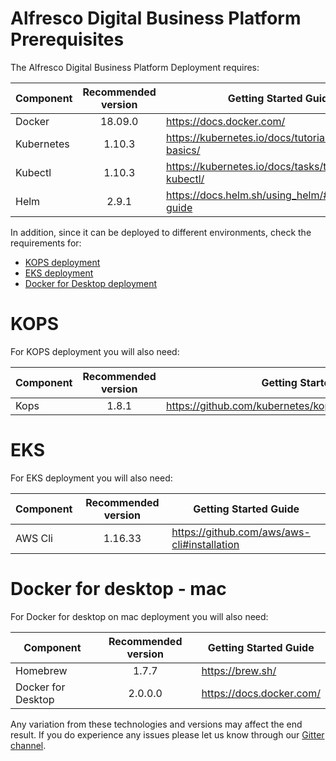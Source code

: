 # Alfresco Digital Business Platform Prerequisites

The Alfresco Digital Business Platform Deployment requires:

| Component   | Recommended version | Getting Started Guide |
| ------------|:-----------: | ---------------------- |
| Docker      | 18.09.0      | https://docs.docker.com/ |
| Kubernetes  | 1.10.3       | https://kubernetes.io/docs/tutorials/kubernetes-basics/ |
| Kubectl     | 1.10.3       | https://kubernetes.io/docs/tasks/tools/install-kubectl/ |
| Helm        | 2.9.1        | https://docs.helm.sh/using_helm/#quickstart-guide |

In addition, since it can be deployed to different environments, check the requirements for:
- [KOPS deployment](#KOPS)
- [EKS deployment](#EKS)
- [Docker for Desktop deployment](#Docker-for-desktop---mac)

# KOPS
For KOPS deployment you will also need:

| Component   | Recommended version | Getting Started Guide |
| ------------|:-----------: | ---------------------- |
| Kops        | 1.8.1        | https://github.com/kubernetes/kops/blob/master/docs/aws.md |

# EKS
For EKS deployment you will also need:

| Component   | Recommended version | Getting Started Guide |
| ------------|:-----------: | ---------------------- |
| AWS Cli     | 1.16.33      | https://github.com/aws/aws-cli#installation |

# Docker for desktop - mac
For Docker for desktop on mac deployment you will also need:

| Component          | Recommended version | Getting Started Guide |
| -------------------| :--------------: | ----------------------   |
| Homebrew           |  1.7.7           | https://brew.sh/         |
| Docker for Desktop |  2.0.0.0         | https://docs.docker.com/ |

Any variation from these technologies and versions may affect the end result. If you do experience any issues please let us know through our [Gitter channel](https://gitter.im/Alfresco/platform-services?utm_source=share-link&utm_medium=link&utm_campaign=share-link).